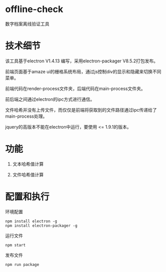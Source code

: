 # offline-check
数字档案离线验证工具

# 技术细节

该工具基于electron V1.4.13 编写，采用electron-packager V8.5.2打包发布。

前端页面基于amaze ui的栅格系统布局，通过js控制div的显示和隐藏来切换不同菜单。

前端代码在render-process文件夹，后端代码在main-process文件夹。

前后端之间通过electron的ipc方式进行通信。

文件哈希并没有上传文件，而仅仅是前端将获取到的文件路径通过ipc传递给了main-process处理。

jquery的高版本不能在electron中运行，要使用 <= 1.9.1的版本。

# 功能

1. 文本哈希值计算

2. 文件哈希值计算

# 配置和执行

环境配置
```shell
npm install electron -g
npm install electron-packager -g
```
运行文件
```shell
npm start
```
发布文件
```shell
npm run package
```